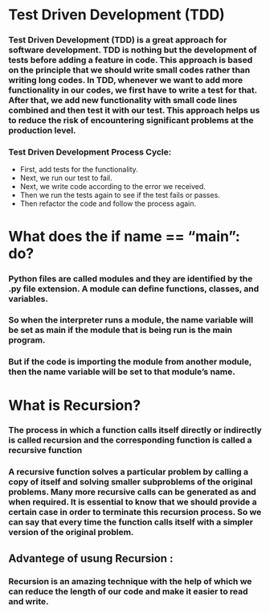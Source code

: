 # Test Driven Development (TDD)

### Test Driven Development (TDD) is a great approach for software development. TDD is nothing but the development of tests before adding a feature in code. This approach is based on the principle that we should write small codes rather than writing long codes. In TDD, whenever we want to add more functionality in our codes, we first have to write a test for that. After that, we add new functionality with small code lines combined and then test it with our test. This approach helps us to reduce the risk of encountering significant problems at the production level.

### Test Driven Development Process Cycle:
- First, add tests for the functionality.
- Next, we run our test to fail.
- Next, we write code according to the error   we  received.
- Then we run the tests again to see if the test fails or passes.
- Then refactor the code and follow the process again.


# What does the if __name__ == “__main__”: do?
### Python files are called modules and they are identified by the .py file extension. A module can define functions, classes, and variables.

### So when the interpreter runs a module, the __name__ variable will be set as  __main__ if the module that is being run is the main program.

### But if the code is importing the module from another module, then the __name__  variable will be set to that module’s name.

# What is Recursion?
### The process in which a function calls itself directly or indirectly is called recursion and the corresponding function is called a recursive function

###  A recursive function solves a particular problem by calling a copy of itself and solving smaller subproblems of the original problems. Many more recursive calls can be generated as and when required. It is essential to know that we should provide a certain case in order to terminate this recursion process. So we can say that every time the function calls itself with a simpler version of the original problem.

## Advantege of usung Recursion :
### Recursion is an amazing technique with the help of which we can reduce the length of our code and make it easier to read and write.